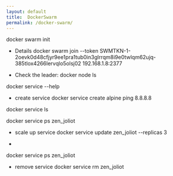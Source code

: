 ```yaml
---
layout: default
title:  DockerSwarm
permalink: /docker-swarm/
---
```


  docker swarm init

  * Details 
  docker swarm join --token SWMTKN-1-2oevk0d48cfjyr9ee1pra1tub0in3glrrqm8i9e0twlqm62ujq-385tlox4266lervqlo5olsj02 192.168.1.8:2377

  * Check the leader:
  docker node ls

  
  docker service --help

  * create service
  docker service create alpine ping 8.8.8.8


  docker service ls  

  docker service ps zen_joliot

  * scale up service
  docker service update zen_joliot --replicas 3

  *
  docker service ps zen_joliot
  
  * remove service
  docker service rm zen_joliot